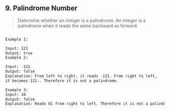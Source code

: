 ## 9. Palindrome Number

> Determine whether an integer is a palindrome. 
> An integer is a palindrome when it reads the same backward as forward.


```html

Example 1:

Input: 121
Output: true
Example 2:

Input: -121
Output: false
Explanation: From left to right, it reads -121. From right to left, 
it becomes 121-. Therefore it is not a palindrome.

Example 3:
Input: 10
Output: false
Explanation: Reads 01 from right to left. Therefore it is not a palindrome.
```

